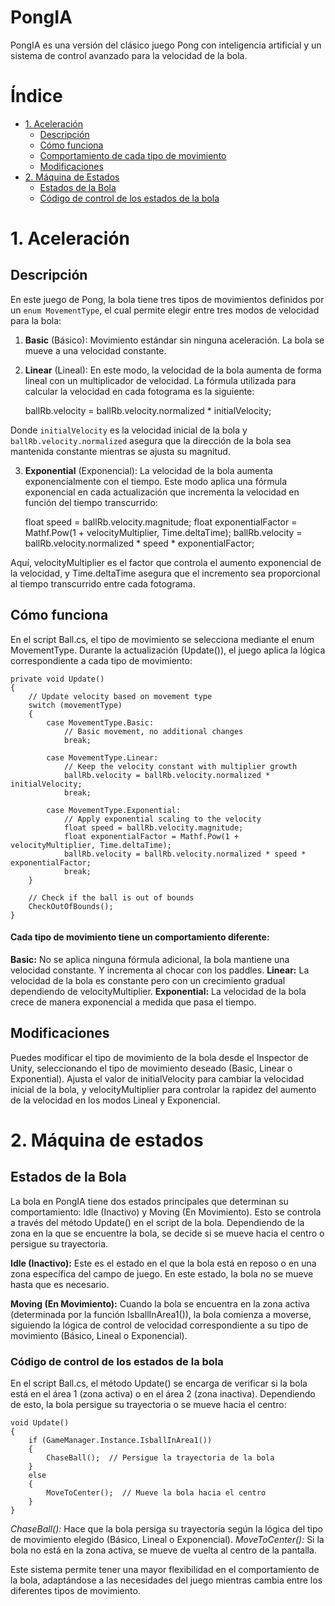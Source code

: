 

# PongIA

PongIA es una versión del clásico juego Pong con inteligencia artificial y un sistema de control avanzado para la velocidad de la bola.

# Índice

- [1. Aceleración](#1-aceleración)
  - [Descripción](#descripción)
  - [Cómo funciona](#cómo-funciona)
  - [Comportamiento de cada tipo de movimiento](#comportamiento-de-cada-tipo-de-movimiento)
  - [Modificaciones](#modificaciones)
- [2. Máquina de Estados](#2-máquina-de-estados)
  - [Estados de la Bola](#estados-de-la-bola)
  - [Código de control de los estados de la bola](#código-de-control-de-los-estados-de-la-bola)


# 1. Aceleración

## Descripción

En este juego de Pong, la bola tiene tres tipos de movimientos definidos por un `enum MovementType`, el cual permite elegir entre tres modos de velocidad para la bola:

1. **Basic** (Básico): Movimiento estándar sin ninguna aceleración. La bola se mueve a una velocidad constante.

2. **Linear** (Lineal): En este modo, la velocidad de la bola aumenta de forma lineal con un multiplicador de velocidad. La fórmula utilizada para calcular la velocidad en cada fotograma es la siguiente:
   

    ballRb.velocity = ballRb.velocity.normalized * initialVelocity;

Donde `initialVelocity` es la velocidad inicial de la bola y `ballRb.velocity.normalized` asegura que la dirección de la bola sea mantenida constante mientras se ajusta su magnitud.

3. **Exponential** (Exponencial): La velocidad de la bola aumenta exponencialmente con el tiempo. Este modo aplica una fórmula exponencial en cada actualización que incrementa la velocidad en función del tiempo transcurrido:

    float speed = ballRb.velocity.magnitude;
    float exponentialFactor = Mathf.Pow(1 + velocityMultiplier, Time.deltaTime);
    ballRb.velocity = ballRb.velocity.normalized * speed * exponentialFactor;

Aquí, velocityMultiplier es el factor que controla el aumento exponencial de la velocidad, y Time.deltaTime asegura que el incremento sea proporcional al tiempo transcurrido entre cada fotograma.

## Cómo funciona
En el script Ball.cs, el tipo de movimiento se selecciona mediante el enum MovementType. Durante la actualización (Update()), el juego aplica la lógica correspondiente a cada tipo de movimiento:

    private void Update()
    {
        // Update velocity based on movement type
        switch (movementType)
        {
            case MovementType.Basic:
                // Basic movement, no additional changes
                break;
    
            case MovementType.Linear:
                // Keep the velocity constant with multiplier growth
                ballRb.velocity = ballRb.velocity.normalized * initialVelocity;
                break;
    
            case MovementType.Exponential:
                // Apply exponential scaling to the velocity
                float speed = ballRb.velocity.magnitude;
                float exponentialFactor = Mathf.Pow(1 + velocityMultiplier, Time.deltaTime);
                ballRb.velocity = ballRb.velocity.normalized * speed * exponentialFactor;
                break;
        }
    
        // Check if the ball is out of bounds
        CheckOutOfBounds();
    }

#### Cada tipo de movimiento tiene un comportamiento diferente:

**Basic:** No se aplica ninguna fórmula adicional, la bola mantiene una velocidad constante. Y incrementa al chocar con los paddles.
**Linear:** La velocidad de la bola es constante pero con un crecimiento gradual dependiendo de velocityMultiplier.
**Exponential:** La velocidad de la bola crece de manera exponencial a medida que pasa el tiempo.

##  Modificaciones
Puedes modificar el tipo de movimiento de la bola desde el Inspector de Unity, seleccionando el tipo de movimiento deseado (Basic, Linear o Exponential). Ajusta el valor de initialVelocity para cambiar la velocidad inicial de la bola, y velocityMultiplier para controlar la rapidez del aumento de la velocidad en los modos Lineal y Exponencial.

# 2. Máquina de estados

## Estados de la Bola
La bola en PongIA tiene dos estados principales que determinan su comportamiento: Idle (Inactivo) y Moving (En Movimiento). Esto se controla a través del método Update() en el script de la bola. Dependiendo de la zona en la que se encuentre la bola, se decide si se mueve hacia el centro o persigue su trayectoria.

**Idle (Inactivo):** Este es el estado en el que la bola está en reposo o en una zona específica del campo de juego. En este estado, la bola no se mueve hasta que es necesario.

**Moving (En Movimiento):** Cuando la bola se encuentra en la zona activa (determinada por la función IsballInArea1()), la bola comienza a moverse, siguiendo la lógica de control de velocidad correspondiente a su tipo de movimiento (Básico, Lineal o Exponencial).

### Código de control de los estados de la bola
En el script Ball.cs, el método Update() se encarga de verificar si la bola está en el área 1 (zona activa) o en el área 2 (zona inactiva). Dependiendo de esto, la bola persigue su trayectoria o se mueve hacia el centro:

    void Update()
    {
        if (GameManager.Instance.IsballInArea1())
        {
            ChaseBall();  // Persigue la trayectoria de la bola
        }
        else
        {
            MoveToCenter();  // Mueve la bola hacia el centro
        }
    }

*ChaseBall():* Hace que la bola persiga su trayectoria según la lógica del tipo de movimiento elegido (Básico, Lineal o Exponencial).
*MoveToCenter():* Si la bola no está en la zona activa, se mueve de vuelta al centro de la pantalla.

Este sistema permite tener una mayor flexibilidad en el comportamiento de la bola, adaptándose a las necesidades del juego mientras cambia entre los diferentes tipos de movimiento.